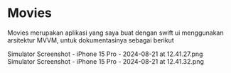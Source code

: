 # Movies


Movies merupakan aplikasi yang saya buat dengan swift ui menggunakan arsitektur MVVM, untuk dokumentasinya sebagai berikut


Simulator Screenshot - iPhone 15 Pro - 2024-08-21 at 12.41.27.png
Simulator Screenshot - iPhone 15 Pro - 2024-08-21 at 12.41.32.png
